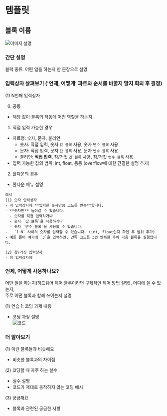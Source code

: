 # 템플릿  

## 블록 이름  
![이미지 설명](/image/이미지.png)  

### 간단 설명  
블럭 종류.
어떤 일을 하는지 한 문장으로 설명.  

### 입력상자 살펴보기 ('언제, 어떻게' 파트와 순서를 바꿀지 말지 회의 후 결정)
(1) N번째 입력상자

0) 공통
- 해당 값이 블록의 작동에 어떤 역할을 하는지  

1) 직접 입력 가능한 경우  
- 자료형: 숫자, 문자, 불리언  
  - 숫자: 직접 입력, 숫자 `값 블록` 사용, 숫자 `변수 블록` 사용  
  - 문자: 직접 입력, 문자 `값 블록` 사용, 문자 `변수 블록` 사용  
  - 불리언: __직접 입력__, 참/거짓 `값 블록` 사용, 참/거짓 `변수 블록` 사용
- 입력 가능한 값의 범위: int, float, 등등 (overflow에 대한 간결한 설명 추가)  

2) 풀다운의 경우  
- 풀다운 메뉴 설명

```
예시
(1) 숫자 입력상자
- 이 입력상자에 **입력한 숫자만큼 코드를 반복**합니다.  
- **숫자만** 들어갈 수 있습니다.  
  - 숫자를 직접 입력하거나    
  - 숫자 `값 블록`을 사용하거나
  - 숫자 `변수 블록`을 사용할 수 있습니다.  
- __`1~N` 사이의 숫자를 입력할 수 있습니다. (int, float인지 확인 후 범위 추가)__  
- 예를 들어 여기에 `3`을 입력하면, 안쪽 코드를 3번 반복한 후에 다음 블록을 실행합니다.  

(2) 참/거짓 입력상자
- 이 입력상자에
```


### 언제, 어떻게 사용하나요?
어떤 일을 하는지(하드웨어 제어 블록이라면 구체적인 제어 방법 설명),
어디에 쓸 수 있는지,  
주로 어떤 블록과 함께 쓰이는지 설명

(1) 연습 1: 코딩 과제 내용
- 코딩 과정 설명  
  ![코드](./image/예시코딩.png)  


### 더 알아보기
(1) 이런 블록들과 비슷해요
- 비슷한 블록과의 차이점  

(2) 코딩할 때 자주 하는 실수  
- 실수 설명  
- 코드가 제대로 동작하지 않는 코딩 예시  

(3) 궁금해요  
- 블록과 관련된 궁금한 사항
